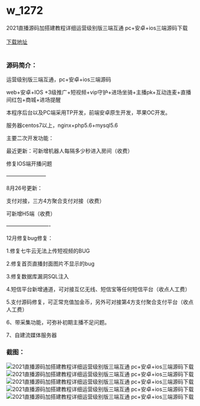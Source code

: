 # w_1272
2021直播源码加搭建教程详细运营级别版三端互通 pc+安卓+ios三端源码下载
<br/></br>
[下载地址](https://www.uuid2.com/1272.html "下载地址")
<br/></br>
<h3>源码简介：</h3>
<p>运营级别版三端互通，pc+安卓+ios三端源码<p>
<p>web+安卓+IOS +3级推广+短视频+vip守护+进场坐骑+主播pk+互动连麦+直播间红包+商城+进场提醒<p>
<p>本程序后台以及PC端采用TP开发，前端安卓原生开发，苹果OC开发。<p>
<p>服务器centos7以上，nginx+php5.6+mysql5.6<p>
<p>主要二次开发功能：<p>
<p>最近更新：可新增机器人每隔多少秒进入房间（收费）<p>
<p>修复IOS端开播问题<p>
<p>———————–<p>
<p>8月26号更新：<p>
<p>支付对接，三方4方聚合支付对接（收费）<p>
<p>可新增H5端（收费）<p>
<p>————————-<p>
<p>12月修复bug修复：<p>
<p>1.修复七牛云无法上传短视频的BUG<p>
<p>2.修复首页直播封面图片不显示的bug<p>
<p>3.修复数据库漏洞SQL注入<p>
<p>4.短信平台新增通道，可对接互亿无线、短信宝等任何短信平台（收点人工费）<p>
<p>5.支付源码修复，可正常充值加金币，另外可对接第4方支付聚合支付平台（收点人工费）<p>
<p>6、带采集功能，可弥补初期主播不足问题。<p>
<p>7、自建流媒体服务器<p>
<h3>截图：</h3>
<img src="https://www.uuid2.com/wp-content/uploads/img/202107/5042607544.png" alt="2021直播源码加搭建教程详细运营级别版三端互通 pc+安卓+ios三端源码下载"><img src="https://www.uuid2.com/wp-content/uploads/img/202107/b126b1e734.jpg" alt="2021直播源码加搭建教程详细运营级别版三端互通 pc+安卓+ios三端源码下载"><img src="https://www.uuid2.com/wp-content/uploads/img/202107/0a6040b642.png" alt="2021直播源码加搭建教程详细运营级别版三端互通 pc+安卓+ios三端源码下载"><img src="https://www.uuid2.com/wp-content/uploads/img/202107/0a6040b610.png" alt="2021直播源码加搭建教程详细运营级别版三端互通 pc+安卓+ios三端源码下载"><img src="https://www.uuid2.com/wp-content/uploads/img/202107/91bc8e2183.png" alt="2021直播源码加搭建教程详细运营级别版三端互通 pc+安卓+ios三端源码下载">
